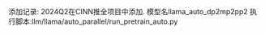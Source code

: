 添加记录:
2024Q2在CINN推全项目中添加.
模型名llama_auto_dp2mp2pp2
执行脚本:llm/llama/auto_parallel/run_pretrain_auto.py

